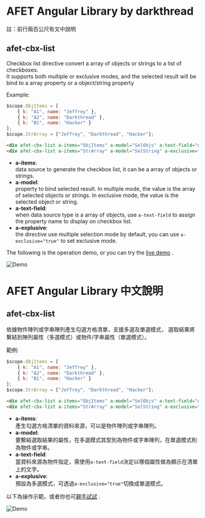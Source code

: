 # AFET Angular Library by darkthread

註：前行兩百公尺有文中說明

afet-cbx-list
-------------

Checkbox list directive convert a array of objects or strings 
to a list of checkboxes.  
It supports both multiple or exclusive modes, 
and the selected result will be bind to a array property or a object/string property 

Example:

````javascript
$scope.ObjItems = [
    { k: "A1", name: "Jeffrey" },
    { k: "A2", name: "Darkthread" },
    { k: "B1", name: "Hacker" }
];
$scope.StrArray = ["Jeffrey", "Darkthread", "Hacker"];
````

````html
<div afet-cbx-list a-items="ObjItems" a-model="SelObjs" a-text-field="name"></div>
<div afet-cbx-list a-items="StrArray" a-model="SelString" a-exclusive="true"></div>
````
* **a-items**:  
data source to generate the checkbox list, 
it can be a array of objects or strings.
* **a-model**:  
property to bind selected result. 
In multiple mode, the value is the array of selected objects or strings.
In exclusive mode, the value is the selected object or string.
* **a-text-field**:  
when data source type is a array of objects, 
use `a-text-field` to assign the property name to display on checkbox list.
* **a-explusive**:  
the directive use multiple selection mode by default, you can use `a-exclusive="true"` to set exclusive mode.   

The following is the operation demo, or you can try the [live demo](http://htmlpreview.github.io/?https://github.com/darkthread/AfetAngular/master/src/Htmls/CbxListDemo.html) .

![Demo](https://raw.github.com/darkthread/AfetAngular/master/afetCbxListDemo.gif)


# AFET Angular Library 中文說明

afet-cbx-list
-------------

依據物件陣列或字串陣列產生勾選方格清單，支援多選及單選模式，
選取結果將繫結到陣列屬性（多選模式）或物件/字串屬性（單選模式）。 

範例:

````javascript
$scope.ObjItems = [
    { k: "A1", name: "Jeffrey" },
    { k: "A2", name: "Darkthread" },
    { k: "B1", name: "Hacker" }
];
$scope.StrArray = ["Jeffrey", "Darkthread", "Hacker"];
````

````html
<div afet-cbx-list a-items="ObjItems" a-model="SelObjs" a-text-field="name"></div>
<div afet-cbx-list a-items="StrArray" a-model="SelString" a-exclusive="true"></div>
````
* **a-items**:  
產生勾選方格清單的資料來源，可以是物件陣列或字串陣列。
* **a-model**:  
要繫結選取結果的屬性，在多選模式其型別為物件或字串陣列，在單選模式則為物件或字串。
* **a-text-field**:  
當資料來源為物件指定，需使用`a-text-field`決定以哪個屬性做為顯示在清單上的文字。
* **a-explusive**:  
預設為多選模式，可透過`a-exclusive="true"`切換成單選模式。   

以下為操作示範，或者你也可[親手試試](http://htmlpreview.github.io/?https://github.com/darkthread/AfetAngular/master/src/Htmls/CbxListDemo.html) .

![Demo](https://raw.github.com/darkthread/AfetAngular/master/afetCbxListDemo.gif)

